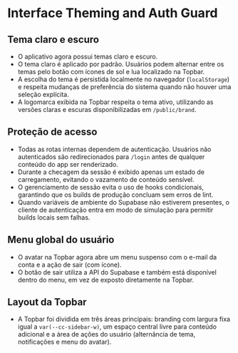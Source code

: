# Interface Theming and Auth Guard

## Tema claro e escuro
- O aplicativo agora possui temas claro e escuro.
- O tema claro é aplicado por padrão. Usuários podem alternar entre os temas pelo botão com ícones de sol e lua localizado na Topbar.
- A escolha do tema é persistida localmente no navegador (`localStorage`) e respeita mudanças de preferência do sistema quando não houver uma seleção explícita.
- A logomarca exibida na Topbar respeita o tema ativo, utilizando as versões claras e escuras disponibilizadas em `/public/brand`.

## Proteção de acesso
- Todas as rotas internas dependem de autenticação. Usuários não autenticados são redirecionados para `/login` antes de qualquer conteúdo do app ser renderizado.
- Durante a checagem da sessão é exibido apenas um estado de carregamento, evitando o vazamento de conteúdo sensível.
- O gerenciamento de sessão evita o uso de hooks condicionais, garantindo que os builds de produção concluam sem erros de lint.
- Quando variáveis de ambiente do Supabase não estiverem presentes, o cliente de autenticação entra em modo de simulação para permitir builds locais sem falhas.

## Menu global do usuário
- O avatar na Topbar agora abre um menu suspenso com o e-mail da conta e a ação de sair (com ícone).
- O botão de sair utiliza a API do Supabase e também está disponível dentro do menu, em vez de exposto diretamente na Topbar.

## Layout da Topbar
- A Topbar foi dividida em três áreas principais: branding com largura fixa igual a `var(--cc-sidebar-w)`, um espaço central livre para conteúdo adicional e a área de ações do usuário (alternância de tema, notificações e menu do avatar).

